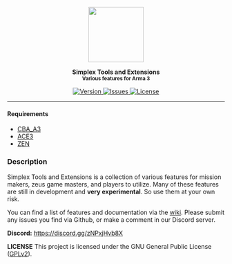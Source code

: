 <p align="center">
	<img src="https://github.com/SceptreOfficial/Simplex-Tools-Extensions/raw/main/assets/stx_black.png" width="128">
</p>

<p align="center">
	<strong>Simplex Tools and Extensions</strong><br />
	<sup><strong>Various features for Arma 3</strong></sup>
</p>

<p align="center">
	<a href="https://github.com/SceptreOfficial/Simplex-Tools-Extensions/releases/latest">
		<img src="https://img.shields.io/badge/Version-0.3.3-blue?style=flat-square" alt="Version">
	</a>
	<a href="https://github.com/SceptreOfficial/Simplex-Tools-Extensions/issues">
		<img src="https://img.shields.io/github/issues-raw/SceptreOfficial/Simplex-Tools-Extensions?style=flat-square&label=Issues" alt="Issues">
	</a>
	<a href="https://github.com/SceptreOfficial/Simplex-Tools-Extensions/blob/master/LICENSE">
		<img src="https://img.shields.io/badge/License-GPLv2-red?style=flat-square" alt="License">
	</a>
</p>

---

#### Requirements

- [CBA_A3](https://github.com/CBATeam/CBA_A3)
- [ACE3](https://github.com/acemod/ACE3)
- [ZEN](https://github.com/zen-mod/ZEN)

### Description

Simplex Tools and Extensions is a collection of various features for mission makers, zeus game masters, and players to utilize.
Many of these features are still in development and **very experimental**. So use them at your own risk.

You can find a list of features and documentation via the [wiki](https://github.com/SceptreOfficial/Simplex-Tools-Extensions/wiki).
Please submit any issues you find via Github, or make a comment in our Discord server.

**Discord:** https://discord.gg/zNPxjHvb8X

**LICENSE**
This project is licensed under the GNU General Public License ([GPLv2](../main/LICENSE)).
